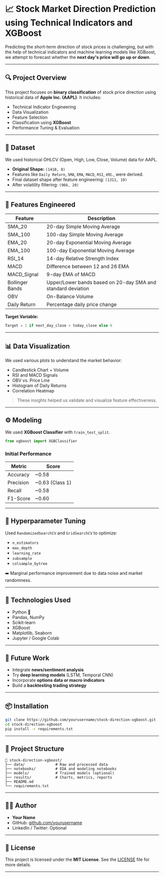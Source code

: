 
# 📈 Stock Market Direction Prediction using Technical Indicators and XGBoost

Predicting the short-term direction of stock prices is challenging, but with the help of technical indicators and machine learning models like XGBoost, we attempt to forecast whether the **next day's price will go up or down**.

---

## 🔍 Project Overview

This project focuses on **binary classification** of stock price direction using historical data of **Apple Inc. (AAPL)**. It includes:

- Technical Indicator Engineering
- Data Visualization
- Feature Selection
- Classification using **XGBoost**
- Performance Tuning & Evaluation

---

## 📁 Dataset

We used historical OHLCV (Open, High, Low, Close, Volume) data for AAPL.

- **Original Shape:** `(1410, 8)`
- Features like `Daily Return`, `SMA`, `EMA`, `MACD`, `RSI`, etc., were derived.
- Final dataset shape after feature engineering: `(1311, 19)`
- After volatility filtering: `(966, 20)`

---

## 🧠 Features Engineered

| Feature | Description |
|--------|-------------|
| SMA_20 | 20-day Simple Moving Average |
| SMA_100 | 100-day Simple Moving Average |
| EMA_20 | 20-day Exponential Moving Average |
| EMA_100 | 100-day Exponential Moving Average |
| RSI_14 | 14-day Relative Strength Index |
| MACD | Difference between 12 and 26 EMA |
| MACD_Signal | 9-day EMA of MACD |
| Bollinger Bands | Upper/Lower bands based on 20-day SMA and standard deviation |
| OBV | On-Balance Volume |
| Daily Return | Percentage daily price change |

**Target Variable:**
```python
Target = 1 if next_day_close > today_close else 0
```

---

## 📊 Data Visualization

We used various plots to understand the market behavior:

- Candlestick Chart + Volume
- RSI and MACD Signals
- OBV vs. Price Line
- Histogram of Daily Returns
- Correlation Heatmap

> These insights helped us validate and visualize feature effectiveness.

---

## ⚙️ Modeling

We used **XGBoost Classifier** with `train_test_split`.

```python
from xgboost import XGBClassifier
```

### Initial Performance

| Metric | Score |
|--------|-------|
| Accuracy | ~0.58 |
| Precision | ~0.63 (Class 1) |
| Recall | ~0.58 |
| F1-Score | ~0.60 |

---

## 🔧 Hyperparameter Tuning

Used `RandomizedSearchCV` and `GridSearchCV` to optimize:

- `n_estimators`
- `max_depth`
- `learning_rate`
- `subsample`
- `colsample_bytree`

➡️ Marginal performance improvement due to data noise and market randomness.

---

## 🧪 Technologies Used

- Python 🐍
- Pandas, NumPy
- Scikit-learn
- XGBoost
- Matplotlib, Seaborn
- Jupyter / Google Colab

---

## 🚀 Future Work

- Integrate **news/sentiment analysis**
- Try **deep learning models** (LSTM, Temporal CNN)
- Incorporate **options data or macro indicators**
- Build a **backtesting trading strategy**

---

## 📦 Installation

```bash
git clone https://github.com/yourusername/stock-direction-xgboost.git
cd stock-direction-xgboost
pip install -r requirements.txt
```

---

## 📁 Project Structure

```
📁 stock-direction-xgboost/
├── data/              # Raw and processed data
├── notebooks/         # EDA and modeling notebooks
├── models/            # Trained models (optional)
├── results/           # Charts, metrics, reports
├── README.md
└── requirements.txt
```

---

## 🧑‍💻 Author

- **Your Name**
- GitHub: [github.com/yourusername](https://github.com/yourusername)
- LinkedIn / Twitter: Optional

---

## 📄 License

This project is licensed under the **MIT License**. See the [LICENSE](./LICENSE) file for more details.

---
